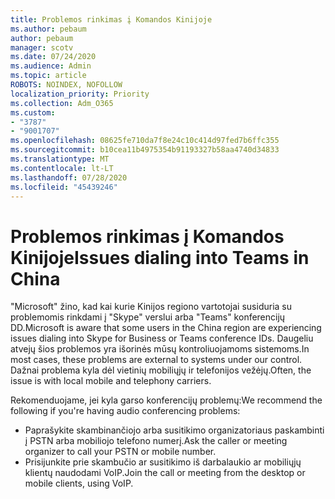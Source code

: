 ```yaml
---
title: Problemos rinkimas į Komandos Kinijoje
ms.author: pebaum
author: pebaum
manager: scotv
ms.date: 07/24/2020
ms.audience: Admin
ms.topic: article
ROBOTS: NOINDEX, NOFOLLOW
localization_priority: Priority
ms.collection: Adm_O365
ms.custom:
- "3787"
- "9001707"
ms.openlocfilehash: 08625fe710da7f8e24c10c414d97fed7b6ffc355
ms.sourcegitcommit: b10cea11b4975354b91193327b58aa4740d34833
ms.translationtype: MT
ms.contentlocale: lt-LT
ms.lasthandoff: 07/28/2020
ms.locfileid: "45439246"
---
```

# <a name="issues-dialing-into-teams-in-china"></a><span data-ttu-id="b6535-102">Problemos rinkimas į Komandos Kinijoje</span><span class="sxs-lookup"><span data-stu-id="b6535-102">Issues dialing into Teams in China</span></span>

<span data-ttu-id="b6535-103">"Microsoft" žino, kad kai kurie Kinijos regiono vartotojai susiduria su problemomis rinkdami į "Skype" verslui arba "Teams" konferencijų DD.</span><span class="sxs-lookup"><span data-stu-id="b6535-103">Microsoft is aware that some users in the China region are experiencing issues dialing into Skype for Business or Teams conference IDs.</span></span> <span data-ttu-id="b6535-104">Daugeliu atvejų šios problemos yra išorinės mūsų kontroliuojamoms sistemoms.</span><span class="sxs-lookup"><span data-stu-id="b6535-104">In most cases, these problems are external to systems under our control.</span></span> <span data-ttu-id="b6535-105">Dažnai problema kyla dėl vietinių mobiliųjų ir telefonijos vežėjų.</span><span class="sxs-lookup"><span data-stu-id="b6535-105">Often, the issue is with local mobile and telephony carriers.</span></span>

<span data-ttu-id="b6535-106">Rekomenduojame, jei kyla garso konferencijų problemų:</span><span class="sxs-lookup"><span data-stu-id="b6535-106">We recommend the following if you're having audio conferencing problems:</span></span>

-   <span data-ttu-id="b6535-107">Paprašykite skambinančiojo arba susitikimo organizatoriaus paskambinti į PSTN arba mobiliojo telefono numerį.</span><span class="sxs-lookup"><span data-stu-id="b6535-107">Ask the caller or meeting organizer to call your PSTN or mobile number.</span></span>
-   <span data-ttu-id="b6535-108">Prisijunkite prie skambučio ar susitikimo iš darbalaukio ar mobiliųjų klientų naudodami VoIP.</span><span class="sxs-lookup"><span data-stu-id="b6535-108">Join the call or meeting from the desktop or mobile clients, using VoIP.</span></span>
